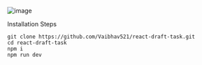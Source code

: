 ![image](https://github.com/user-attachments/assets/f77fe5bd-2fa0-4a25-ad7d-2eae36fd4cf5)

Installation Steps

```
git clone https://github.com/Vaibhav521/react-draft-task.git
cd react-draft-task
npm i
npm run dev 
```
